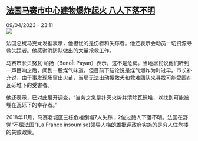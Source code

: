 <!--1681074902000-->
[法国马赛市中心建物爆炸起火  八人下落不明](https://www.rfi.fr/cn/%E6%B3%95%E5%9B%BD/20230409-%E6%B3%95%E5%9B%BD%E9%A9%AC%E8%B5%9B%E5%B8%82%E4%B8%AD%E5%BF%83%E5%BB%BA%E7%89%A9%E7%88%86%E7%82%B8%E8%B5%B7%E7%81%AB-%E5%85%AB%E4%BA%BA%E4%B8%8B%E8%90%BD%E4%B8%8D%E6%98%8E)
------

<div>09/04/2023 - 23:11</div><img src="https://s.rfi.fr/media/display/97509db2-d71a-11ed-8f36-005056bf30b7/w:1280/p:16x9/CH7NQWV5BBBYPKQHQ7T3T52JFU.png"><p><strong></strong></p><div><p>法国总统马克龙发推表示，他担忧的是伤者和失踪者。他还表示会动员一切资源寻救失踪者。他感谢消防队做出的大量抢救工作。</p><p>马赛市长贝努瓦·帕扬（BenoÎt Payan）表示，这不是危房。当地居民说他们听到一声巨响之后，闻到一股煤气味道。但目前下结论说是煤气爆炸为时过早。市长补充说，由于事发现场窜出火苗，当局无法出动搜救犬和救难团队来寻找可能受困在瓦砾堆下的受害者。</p><p>他还表示，已对此展开调查，“当务之急是扑灭火势并清除瓦砾堆，以找到可能被埋在瓦砾下的幸存者。”</p><p>2018年11月，马赛老城区三栋危楼倒塌7人失踪；2位过路人下落不明。法国在野党“不屈法国”(La France insoumise)领导人梅朗雄批评政府实施的是穷人住危楼的失败政策。</p><p> </p><div data-selfpromo-newsletter></div><div data-selfpromo-app></div></div>
